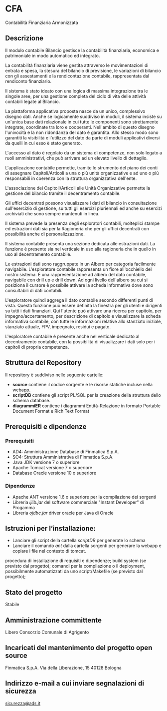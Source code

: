 # CFA

Contabilità Finanziaria Armonizzata
 
## Descrizione
Il modulo contabile Bilancio gestisce la contabilità finanziaria, economica e patrimoniale in modo automatico ed integrato. 

La contabilità finanziaria viene gestita attraverso le movimentazioni di entrata e spesa, la stesura del bilancio di previsione, le variazioni di bilancio con gli assestamenti e la rendicontazione contabile, rappresentata dal rendiconto finanziario. 

Il sistema è stato ideato con una logica di massima integrazione tra le singole aree, per una gestione completa del ciclo di vita delle attività contabili legate al Bilancio. 

La piattaforma applicativa proposta nasce da un unico, complessivo disegno dati. Anche se logicamente suddiviso in moduli, il sistema insiste su un'unica base dati relazionale in cui tutte le componenti sono strettamente integrate, coordinate tra loro e cooperanti. 
Nell'ambito di questo disegno l'univocità e la non ridondanza del dato è garantita. Allo stesso modo sono garantiti la visibilità e l'utilizzo del dato da parte di moduli applicativi diversi da quelli in cui esso è stato generato. 

L'accesso al dato è regolato da un sistema di competenze, non solo legato a ruoli amministrativi, che può arrivare ad un elevato livello di dettaglio.

L'applicazione contabile permette, tramite lo strumento del piano dei conti di assegnare Capitoli/Articoli a una o più unità organizzative e ad uno o più responsabili in coerenza con la struttura organizzativa dell'ente. 

L'associazione dei Capitoli/Articoli alle Unità Organizzative permette la gestione del bilancio tramite il decentramento contabile. 

Gli uffici decentrati possono visualizzare i dati di bilancio in consultazione sull'esercizio di gestione, su tutti gli esercizi pluriennali ed anche su esercizi archiviati che sono sempre mantenuti in linea. 

Il sistema prevede la presenza degli esploratori contabili, molteplici stampe ed estrazioni dati sia per la Ragioneria che per gli uffici decentrati con possibilità anche di personalizzazione. 

Il sistema contabile presenta una sezione dedicata alle estrazioni dati. La funzione è presente sia nel verticale in uso alla ragioneria che in quello in uso al decentramento contabile. 

Le estrazioni dati sono raggruppate in un Albero per categoria facilmente navigabile. L'esploratore contabile rappresenta un fiore all'occhiello del nostro sistema. 
È una rappresentazione ad albero del dato contabile, navigabile con drill up e drill down. Ad ogni livello dell'albero su cui si posiziona il cursore è possibile attivare la scheda informativa dove sono consultabili di dati contabili. 

L'esploratore quindi aggrega il dato contabile secondo differenti punti di vista. Questa funzione può essere definita la finestra per gli utenti e dirigenti su tutti i dati finanziari. 
Qui l'utente può attivare una ricerca per capitolo, per impegno/accertamento, per descrizione di capitolo e visualizzare la scheda informativa contabile, con tutte le informazioni relative allo stanziato iniziale, stanziato attuale, FPV, impegnato, residui e pagato. 

L'esploratore contabile è presente anche nel verticale dedicato al decentramento contabile, con la possibilità di visualizzare i dati solo per i capitoli di propria competenza. 

## Struttura del Repository

Il repository è suddiviso nelle seguente cartelle:
- __source__ contiene il codice sorgente e le risorse statiche incluse nella webapp.
- __scriptDB__ contiene gli script PL/SQL per la creazione della struttura dello schema database.
- __diagrammiER__ contiene i diagrammi Entità-Relazione in formato Portable Document Format e Rich Text Format

## Prerequisiti e dipendenze

### Prerequisiti
- AD4: Amministrazione Database di Finmatica S.p.A. 
- SO4: Struttura Amministrativa di Finmatica S.p.A.  
- Java JDK versione 7 o superiore
- Apache Tomcat versione 7 o superiore
- Database Oracle versione 10 o superiore 

### Dipendenze
- Apache ANT versione 1.6 o superiore per la compilazione dei sorgenti
- Libreria _ijlib.jar_ del software commerciale "Instant Developer" di Progamma
- Libreria _ojdbc.jar_ driver oracle per Java di Oracle


## Istruzioni per l’installazione:
- Lanciare gli script della cartella _scriptDB_ per generate lo schema
- Lanciare il comando _ant_ dalla cartella sorgenti per generare la webapp e copiare i file nel contesto di tomcat.

 procedura di installazione di requisiti e dipendenze;
 build system (se previsto dal progetto);
 comandi per la compilazione o il deployment, possibilmente automatizzati da uno script/Makefile (se previsto dal progetto);

## Stato del progetto 
Stabile

## Amministrazione committente
Libero Consorzio Comunale di Agrigento

## Incaricati del mantenimento del progetto open source
Finmatica S.p.A. 
Via della Liberazione, 15
40128 Bologna

## Indirizzo e-mail a cui inviare segnalazioni di sicurezza 
sicurezza@ads.it

